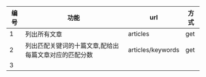 | 编号 | 功能                                                  | url               | 方式 |
| ---- | ----------------------------------------------------- | ----------------- | ---- |
| 1    | 列出所有文章                                          | articles          | get  |
| 2    | 列出匹配关键词的十篇文章,配给出每篇文章对应的匹配分数 | articles/keywords | get  |
| 3    |                                                       |                   |      |


